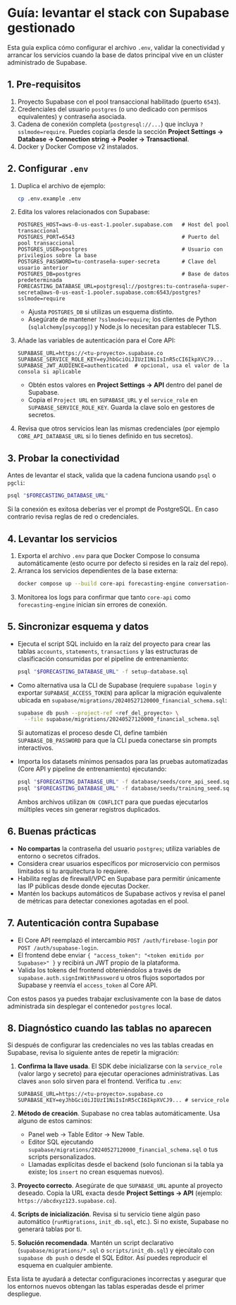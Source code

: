 # Guía: levantar el stack con Supabase gestionado

Esta guía explica cómo configurar el archivo `.env`, validar la conectividad y arrancar los servicios cuando la base de datos principal vive en un clúster administrado de Supabase.

## 1. Pre-requisitos

1. Proyecto Supabase con el pool transaccional habilitado (puerto `6543`).
2. Credenciales del usuario `postgres` (o uno dedicado con permisos equivalentes) y contraseña asociada.
3. Cadena de conexión completa (`postgresql://...`) que incluya `?sslmode=require`. Puedes copiarla desde la sección **Project Settings → Database → Connection string → Pooler → Transactional**.
4. Docker y Docker Compose v2 instalados.

## 2. Configurar `.env`

1. Duplica el archivo de ejemplo:
   ```bash
   cp .env.example .env
   ```
2. Edita los valores relacionados con Supabase:
   ```dotenv
   POSTGRES_HOST=aws-0-us-east-1.pooler.supabase.com   # Host del pool transaccional
   POSTGRES_PORT=6543                                  # Puerto del pool transaccional
   POSTGRES_USER=postgres                              # Usuario con privilegios sobre la base
   POSTGRES_PASSWORD=tu-contraseña-super-secreta       # Clave del usuario anterior
   POSTGRES_DB=postgres                                # Base de datos predeterminada
   FORECASTING_DATABASE_URL=postgresql://postgres:tu-contraseña-super-secreta@aws-0-us-east-1.pooler.supabase.com:6543/postgres?sslmode=require
   ```

   - Ajusta `POSTGRES_DB` si utilizas un esquema distinto.
   - Asegúrate de mantener `?sslmode=require`; los clientes de Python (`sqlalchemy[psycopg]`) y Node.js lo necesitan para establecer TLS.

3. Añade las variables de autenticación para el Core API:
   ```dotenv
   SUPABASE_URL=https://<tu-proyecto>.supabase.co
   SUPABASE_SERVICE_ROLE_KEY=eyJhbGciOiJIUzI1NiIsInR5cCI6IkpXVCJ9...
   SUPABASE_JWT_AUDIENCE=authenticated  # opcional, usa el valor de la consola si aplicable
   ```

   - Obtén estos valores en **Project Settings → API** dentro del panel de Supabase.
   - Copia el `Project URL` en `SUPABASE_URL` y el `service_role` en `SUPABASE_SERVICE_ROLE_KEY`. Guarda la clave solo en gestores de secretos.

4. Revisa que otros servicios lean las mismas credenciales (por ejemplo `CORE_API_DATABASE_URL` si lo tienes definido en tus secretos).

## 3. Probar la conectividad

Antes de levantar el stack, valida que la cadena funciona usando `psql` o `pgcli`:

```bash
psql "$FORECASTING_DATABASE_URL"
```

Si la conexión es exitosa deberías ver el prompt de PostgreSQL. En caso contrario revisa reglas de red o credenciales.

## 4. Levantar los servicios

1. Exporta el archivo `.env` para que Docker Compose lo consuma automáticamente (esto ocurre por defecto si resides en la raíz del repo).
2. Arranca los servicios dependientes de la base externa:
   ```bash
   docker compose up --build core-api forecasting-engine conversation-engine financial-connector recommendation-engine parsing-engine kafka zookeeper qdrant frontend voice-gateway
   ```
3. Monitorea los logs para confirmar que tanto `core-api` como `forecasting-engine` inician sin errores de conexión.

## 5. Sincronizar esquema y datos

- Ejecuta el script SQL incluido en la raíz del proyecto para crear las tablas `accounts`, `statements`, `transactions` y las estructuras de clasificación consumidas por el pipeline de entrenamiento:

  ```bash
  psql "$FORECASTING_DATABASE_URL" -f setup-database.sql
  ```

- Como alternativa usa la CLI de Supabase (requiere `supabase login` y exportar `SUPABASE_ACCESS_TOKEN`) para aplicar la migración equivalente ubicada en `supabase/migrations/20240527120000_financial_schema.sql`:

  ```bash
  supabase db push --project-ref <ref_del_proyecto> \
    --file supabase/migrations/20240527120000_financial_schema.sql
  ```

  Si automatizas el proceso desde CI, define también `SUPABASE_DB_PASSWORD` para que la CLI pueda conectarse sin prompts interactivos.

- Importa los datasets mínimos pensados para las pruebas automatizadas (Core API y pipeline de entrenamiento) ejecutando:

  ```bash
  psql "$FORECASTING_DATABASE_URL" -f database/seeds/core_api_seed.sql
  psql "$FORECASTING_DATABASE_URL" -f database/seeds/training_seed.sql
  ```

  Ambos archivos utilizan `ON CONFLICT` para que puedas ejecutarlos múltiples veces sin generar registros duplicados.

## 6. Buenas prácticas

- **No compartas** la contraseña del usuario `postgres`; utiliza variables de entorno o secretos cifrados.
- Considera crear usuarios específicos por microservicio con permisos limitados si tu arquitectura lo requiere.
- Habilita reglas de firewall/VPC en Supabase para permitir únicamente las IP públicas desde donde ejecutas Docker.
- Mantén los backups automáticos de Supabase activos y revisa el panel de métricas para detectar conexiones agotadas en el pool.

## 7. Autenticación contra Supabase

- El Core API reemplazó el intercambio `POST /auth/firebase-login` por `POST /auth/supabase-login`.
- El frontend debe enviar `{ "access_token": "<token emitido por Supabase>" }` y recibirá un JWT propio de la plataforma.
- Valida los tokens del frontend obteniéndolos a través de `supabase.auth.signInWithPassword` u otros flujos soportados por Supabase y reenvía el `access_token` al Core API.

Con estos pasos ya puedes trabajar exclusivamente con la base de datos administrada sin desplegar el contenedor `postgres` local.

## 8. Diagnóstico cuando las tablas no aparecen

Si después de configurar las credenciales no ves las tablas creadas en Supabase, revisa lo siguiente antes de repetir la migración:

1. **Confirma la llave usada**. El SDK debe inicializarse con la `service_role` (valor largo y secreto) para ejecutar operaciones administrativas. Las claves `anon` solo sirven para el frontend. Verifica tu `.env`:

   ```dotenv
   SUPABASE_URL=https://<tu-proyecto>.supabase.co
   SUPABASE_KEY=eyJhbGciOiJIUzI1NiIsInR5cCI6IkpXVCJ9... # service_role
   ```

2. **Método de creación**. Supabase no crea tablas automáticamente. Usa alguno de estos caminos:

   - Panel web → Table Editor → New Table.
   - Editor SQL ejecutando `supabase/migrations/20240527120000_financial_schema.sql` o tus scripts personalizados.
   - Llamadas explícitas desde el backend (solo funcionan si la tabla ya existe; los `insert` no crean esquemas nuevos).

3. **Proyecto correcto**. Asegúrate de que `SUPABASE_URL` apunte al proyecto deseado. Copia la URL exacta desde **Project Settings → API** (ejemplo: `https://abcdxyz123.supabase.co`).

4. **Scripts de inicialización**. Revisa si tu servicio tiene algún paso automático (`runMigrations`, `init_db.sql`, etc.). Si no existe, Supabase no generará tablas por ti.

5. **Solución recomendada**. Mantén un script declarativo (`supabase/migrations/*.sql` o `scripts/init_db.sql`) y ejecútalo con `supabase db push` o desde el SQL Editor. Así puedes reproducir el esquema en cualquier ambiente.

Esta lista te ayudará a detectar configuraciones incorrectas y asegurar que los entornos nuevos obtengan las tablas esperadas desde el primer despliegue.
